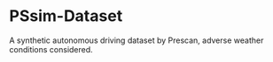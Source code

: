 # PSsim-Dataset
A synthetic autonomous driving dataset by Prescan, adverse weather conditions considered.
